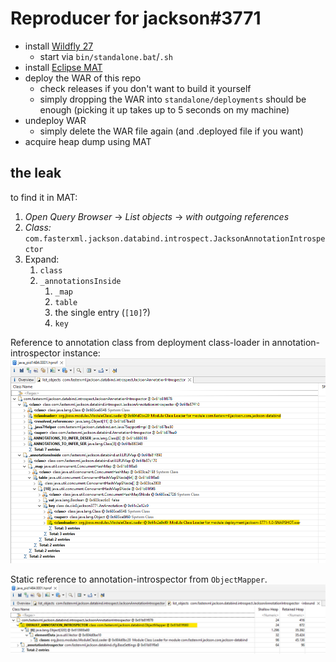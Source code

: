 # Reproducer for jackson#3771

* install [Wildfly 27]
  * start via `bin/standalone.bat`/`.sh`
* install [Eclipse MAT]
* deploy the WAR of this repo
  * check releases if you don't want to build it yourself
  * simply dropping the WAR into `standalone/deployments` should be enough (picking it up takes up to 5 seconds on my machine)
* undeploy WAR
  * simply delete the WAR file again (and .deployed file if you want)
* acquire heap dump using MAT

## the leak

to find it in MAT:

1. *Open Query Browser* &rarr; *List objects* &rarr; *with outgoing references*
2. *Class:* `com.fasterxml.jackson.databind.introspect.JacksonAnnotationIntrospector`
3. Expand:
   1. `class`
   2. `_annotationsInside`
      1. `_map`
      2. `table`
      3. the single entry (`[10]`?)
      4. `key`

Reference to annotation class from deployment class-loader in annotation-introspector instance:
![leak in MAT](img_1.png)

Static reference to annotation-introspector from `ObjectMapper`.
![img_1.png](img_2.png)

[Wildfly 27]: https://www.wildfly.org/downloads/
[Eclipse MAT]: https://www.eclipse.org/mat/downloads.php